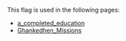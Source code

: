 This flag is used in the following pages:
 - [a_completed_education](../events/a_completed_education.md)
 - [Ghankedhen_Missions](../missions/Ghankedhen_Missions.md)
